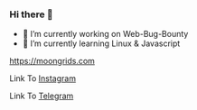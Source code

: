 ### Hi there 👋
- 🔭 I’m currently working on Web-Bug-Bounty
- 🌱 I’m currently learning Linux & Javascript
  
https://moongrids.com

Link To [Instagram](https://www.instagram.com/it.__.hq?igsh=MWdwdmVkZ28wNnV0bQ==)

Link To [Telegram](https://t.me/Techcor3)

<!--
**arssssshaaaaaa/arssssshaaaaaa** is a ✨ _special_ ✨ repository because its `README.md` (this file) appears on your GitHub profile.

Here are some ideas to get you started:

- 🔭 I’m currently working on ...
- 🌱 I’m currently learning ...
- 👯 I’m looking to collaborate on ...
- 🤔 I’m looking for help with ...
- 💬 Ask me about ...
- 📫 How to reach me: ...
- 😄 Pronouns: ...
- ⚡ Fun fact: ...
-->
